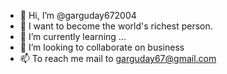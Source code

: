 - 👋 Hi, I’m @garguday672004
- 👀 I want to become the world's richest person.
- 🌱 I’m currently learning ...
- 💞️ I’m looking to collaborate on business
- 📫 To reach me mail to garguday67@gmail.com

<!---
garguday672004/garguday672004 is a ✨ special ✨ repository because its `README.md` (this file) appears on your GitHub profile.
You can click the Preview link to take a look at your changes.
--->
